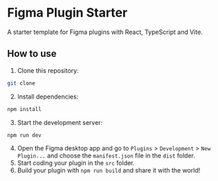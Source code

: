 <h1>Figma Plugin Starter</h1>

<p>A starter template for Figma plugins with React, TypeScript and Vite.</p>

## How to use

1. Clone this repository:

```bash
git clone
```

2. Install dependencies:

```bash
npm install
```

3. Start the development server:

```bash
npm run dev
```

4. Open the Figma desktop app and go to `Plugins` > `Development` > `New Plugin...` and choose the `manifest.json` file in the `dist` folder.
5. Start coding your plugin in the `src` folder.
6. Build your plugin with `npm run build` and share it with the world!
